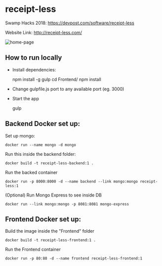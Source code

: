 # receipt-less
Swamp Hacks 2018: https://devpost.com/software/receipt-less

Website Link: http://receipt-less.com/

![home-page](https://user-images.githubusercontent.com/14670479/35195798-b1cbd7cc-fe96-11e7-918d-c7153efad4a4.png)

## How to run locally

- Install dependencies:

    npm install -g gulp
    cd Frontend/
    npm install

- Change gulpfile.js port to any available port (eg. 3000)

- Start the app

    gulp

## Backend Docker set up:

Set up mongo:

    docker run --name mongo -d mongo

Run this inside the backend folder:

    docker build -t receipt-less-backend:1 .

Run the backed container

    docker run -p 8000:8000 -d --name backend --link mongo:mongo receipt-less:1

(Optional) Run Mongo Express to see inside DB

    docker run --link mongo:mongo -p 8081:8081 mongo-express
    
## Frontend Docker set up:

Build the image inside the "Frontend" folder

    docker build -t receipt-less-frontend:1 .

Run the Frontend container

    docker run -p 80:80 -d --name frontend receipt-less-frontend:1
    
